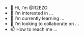 - 👋 Hi, I’m @R2EZO
- 👀 I’m interested in ...
- 🌱 I’m currently learning ...
- 💞️ I’m looking to collaborate on ...
- 📫 How to reach me ...

<!---
R2EZO/R2EZO is a ✨ special ✨ repository because its `README.md` (this file) appears on your GitHub profile.
You can click the Preview link to take a look at your changes.
--->
